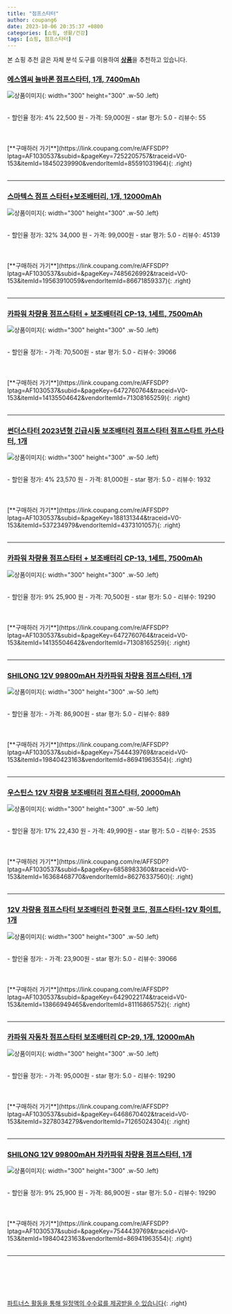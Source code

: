 ```yaml
---
title: "점프스타터"
author: coupang6
date: 2023-10-06 20:35:37 +0800
categories: [쇼핑, 생활/건강]
tags: [쇼핑, 점프스타터]
---
```


본 쇼핑 추천 글은 자체 분석 도구를 이용하여 [**상품**](https://link.coupang.com/a/bao1ui)을 추천하고 있습니다.

### [에스엠씨 늘바론 점프스타터, 1개, 7400mAh](https://link.coupang.com/re/AFFSDP?lptag=AF1030537&subid=&pageKey=7252205757&traceid=V0-153&itemId=18450239990&vendorItemId=85591031964)

![상품이미지](https://thumbnail10.coupangcdn.com/thumbnails/remote/230x230ex/image/retail/images/2023/04/07/17/7/b93c084d-cf5d-4555-8d56-30cb7a18bb77.jpg){: width="300" height="300" .w-50 .left}


<br>
- 할인율 정가: 4%  22,500   원
- 가격: 59,000원
- star 평가: 5.0
- 리뷰수: 55
<br>
<br>
<br>
<br>
[**구매하러 가기**](https://link.coupang.com/re/AFFSDP?lptag=AF1030537&subid=&pageKey=7252205757&traceid=V0-153&itemId=18450239990&vendorItemId=85591031964){: .right}
<br>
<br>

---

### [스마텍스 점프 스타터+보조배터리, 1개, 12000mAh](https://link.coupang.com/re/AFFSDP?lptag=AF1030537&subid=&pageKey=7485626992&traceid=V0-153&itemId=19563910059&vendorItemId=86671859337)

![상품이미지](https://thumbnail9.coupangcdn.com/thumbnails/remote/230x230ex/image/retail/images/5818141684041452-3c4b95bb-31df-42dd-9391-1f26c8b58681.jpg){: width="300" height="300" .w-50 .left}


<br>
- 할인율 정가: 32%  34,000   원
- 가격: 99,000원
- star 평가: 5.0
- 리뷰수: 45139
<br>
<br>
<br>
<br>
[**구매하러 가기**](https://link.coupang.com/re/AFFSDP?lptag=AF1030537&subid=&pageKey=7485626992&traceid=V0-153&itemId=19563910059&vendorItemId=86671859337){: .right}
<br>
<br>

---

### [카파워 차량용 점프스타터 + 보조배터리 CP-13, 1세트, 7500mAh](https://link.coupang.com/re/AFFSDP?lptag=AF1030537&subid=&pageKey=6472760764&traceid=V0-153&itemId=14135504642&vendorItemId=71308165259)

![상품이미지](https://thumbnail8.coupangcdn.com/thumbnails/remote/230x230ex/image/retail/images/4932364710722069-2c2bfce5-a0fc-4e17-bdc5-9342547ee214.jpg){: width="300" height="300" .w-50 .left}


<br>
- 할인율 정가: 
- 가격: 70,500원
- star 평가: 5.0
- 리뷰수: 39066
<br>
<br>
<br>
<br>
[**구매하러 가기**](https://link.coupang.com/re/AFFSDP?lptag=AF1030537&subid=&pageKey=6472760764&traceid=V0-153&itemId=14135504642&vendorItemId=71308165259){: .right}
<br>
<br>

---

### [썬더스타터 2023년형 긴급시동 보조배터리 점프스타터 점프스타트 카스타터, 1개](https://link.coupang.com/re/AFFSDP?lptag=AF1030537&subid=&pageKey=188131344&traceid=V0-153&itemId=537234979&vendorItemId=4373101057)

![상품이미지](https://thumbnail8.coupangcdn.com/thumbnails/remote/230x230ex/image/vendor_inventory/f971/a29b729dc3dda61e1215412950550d8e482d5990cfc7b09e4ef3e1a24cf8.jpg){: width="300" height="300" .w-50 .left}


<br>
- 할인율 정가: 4%  23,570   원
- 가격: 81,000원
- star 평가: 5.0
- 리뷰수: 1932
<br>
<br>
<br>
<br>
[**구매하러 가기**](https://link.coupang.com/re/AFFSDP?lptag=AF1030537&subid=&pageKey=188131344&traceid=V0-153&itemId=537234979&vendorItemId=4373101057){: .right}
<br>
<br>

---

### [카파워 차량용 점프스타터 + 보조배터리 CP-13, 1세트, 7500mAh](https://link.coupang.com/re/AFFSDP?lptag=AF1030537&subid=&pageKey=6472760764&traceid=V0-153&itemId=14135504642&vendorItemId=71308165259)

![상품이미지](https://thumbnail8.coupangcdn.com/thumbnails/remote/230x230ex/image/retail/images/4932364710722069-2c2bfce5-a0fc-4e17-bdc5-9342547ee214.jpg){: width="300" height="300" .w-50 .left}


<br>
- 할인율 정가: 9%  25,900   원
- 가격: 70,500원
- star 평가: 5.0
- 리뷰수: 19290
<br>
<br>
<br>
<br>
[**구매하러 가기**](https://link.coupang.com/re/AFFSDP?lptag=AF1030537&subid=&pageKey=6472760764&traceid=V0-153&itemId=14135504642&vendorItemId=71308165259){: .right}
<br>
<br>

---

### [SHILONG 12V 99800mAH 차카파워 차량용 점프스타터, 1개](https://link.coupang.com/re/AFFSDP?lptag=AF1030537&subid=&pageKey=7544439769&traceid=V0-153&itemId=19840423163&vendorItemId=86941963554)

![상품이미지](https://thumbnail9.coupangcdn.com/thumbnails/remote/230x230ex/image/vendor_inventory/9847/59473fed7d97d0fd7920cfb53e59a53fc35b5cb90161d8a96c77e0ad2ee4.jpg){: width="300" height="300" .w-50 .left}


<br>
- 할인율 정가: 
- 가격: 86,900원
- star 평가: 5.0
- 리뷰수: 889
<br>
<br>
<br>
<br>
[**구매하러 가기**](https://link.coupang.com/re/AFFSDP?lptag=AF1030537&subid=&pageKey=7544439769&traceid=V0-153&itemId=19840423163&vendorItemId=86941963554){: .right}
<br>
<br>

---

### [우스틴스 12V 차량용 보조배터리 점프스타터, 20000mAh](https://link.coupang.com/re/AFFSDP?lptag=AF1030537&subid=&pageKey=6858983360&traceid=V0-153&itemId=16368468770&vendorItemId=86276337560)

![상품이미지](https://thumbnail8.coupangcdn.com/thumbnails/remote/230x230ex/image/vendor_inventory/3f1c/5df9a8ebccd6e0631717a75c11f03b316db9b08cc0d0333c903145fe6a69.png){: width="300" height="300" .w-50 .left}


<br>
- 할인율 정가: 17%  22,430   원
- 가격: 49,990원
- star 평가: 5.0
- 리뷰수: 2535
<br>
<br>
<br>
<br>
[**구매하러 가기**](https://link.coupang.com/re/AFFSDP?lptag=AF1030537&subid=&pageKey=6858983360&traceid=V0-153&itemId=16368468770&vendorItemId=86276337560){: .right}
<br>
<br>

---

### [12V 차량용 점프스타터 보조배터리 한국형 코드, 점프스타터-12V 화이트, 1개](https://link.coupang.com/re/AFFSDP?lptag=AF1030537&subid=&pageKey=6429022174&traceid=V0-153&itemId=13866949465&vendorItemId=81116865752)

![상품이미지](https://thumbnail6.coupangcdn.com/thumbnails/remote/230x230ex/image/vendor_inventory/080e/a0e4ebd98d472ce8cb4929cd73bd9b93bd9c9ae30203f9c2a0e2b388ff67.jpg){: width="300" height="300" .w-50 .left}


<br>
- 할인율 정가: 
- 가격: 23,900원
- star 평가: 5.0
- 리뷰수: 39066
<br>
<br>
<br>
<br>
[**구매하러 가기**](https://link.coupang.com/re/AFFSDP?lptag=AF1030537&subid=&pageKey=6429022174&traceid=V0-153&itemId=13866949465&vendorItemId=81116865752){: .right}
<br>
<br>

---

### [카파워 자동차 점프스타터 보조배터리 CP-29, 1개, 12000mAh](https://link.coupang.com/re/AFFSDP?lptag=AF1030537&subid=&pageKey=6468670402&traceid=V0-153&itemId=3278034279&vendorItemId=71265024304)

![상품이미지](https://thumbnail8.coupangcdn.com/thumbnails/remote/230x230ex/image/retail/images/4442714302882373-da704ee7-a77f-48e1-9cad-b8eda0830ea7.jpg){: width="300" height="300" .w-50 .left}


<br>
- 할인율 정가: 
- 가격: 95,000원
- star 평가: 5.0
- 리뷰수: 19290
<br>
<br>
<br>
<br>
[**구매하러 가기**](https://link.coupang.com/re/AFFSDP?lptag=AF1030537&subid=&pageKey=6468670402&traceid=V0-153&itemId=3278034279&vendorItemId=71265024304){: .right}
<br>
<br>

---

### [SHILONG 12V 99800mAH 차카파워 차량용 점프스타터, 1개](https://link.coupang.com/re/AFFSDP?lptag=AF1030537&subid=&pageKey=7544439769&traceid=V0-153&itemId=19840423163&vendorItemId=86941963554)

![상품이미지](https://thumbnail9.coupangcdn.com/thumbnails/remote/230x230ex/image/vendor_inventory/9847/59473fed7d97d0fd7920cfb53e59a53fc35b5cb90161d8a96c77e0ad2ee4.jpg){: width="300" height="300" .w-50 .left}


<br>
- 할인율 정가: 9%  25,900   원
- 가격: 86,900원
- star 평가: 5.0
- 리뷰수: 19290
<br>
<br>
<br>
<br>
[**구매하러 가기**](https://link.coupang.com/re/AFFSDP?lptag=AF1030537&subid=&pageKey=7544439769&traceid=V0-153&itemId=19840423163&vendorItemId=86941963554){: .right}
<br>
<br>

---
<br><br><br><br><br> [파트너스 활동을 통해 일정액의 수수료를 제공받을 수 있습니다](https://link.coupang.com/a/bao1ui){: .right}